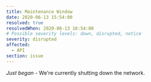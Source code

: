 ```yaml
---
title: Maintenance Window
date: 2020-06-13 15:54:00
resolved: true
resolvedWhen: 2020-06-13 16:54:00
# Possible severity levels: down, disrupted, notice
severity: disrupted
affected:
  - API
section: issue
---
```


*Just began* - We're currently shutting down the network.
